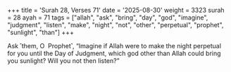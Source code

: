+++
title = 'Surah 28, Verses 71'
date = '2025-08-30'
weight = 3323
surah = 28
ayah = 71
tags = ["allah", "ask", "bring", "day", "god", "imagine", "judgment", "listen", "make", "night", "not", "other", "perpetual", "prophet", "sunlight", "than"]
+++

Ask ˹them, O  Prophet˺, “Imagine if Allah were to make the night perpetual for you until the Day of Judgment, which god other than Allah could bring you sunlight? Will you not then listen?”
